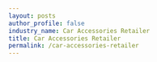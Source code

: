 ```yaml
---
layout: posts 
author_profile: false 
industry_name: Car Accessories Retailer
title: Car Accessories Retailer
permalink: /car-accessories-retailer
---
```

